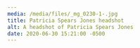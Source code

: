 ```yaml
---
media: /media/files/_mg_0230-1-.jpg
title: Patricia Spears Jones headshot
alt: A headshot of Patricia Spears Jones
date: 2020-06-30 15:21:00 -0500
---
```

